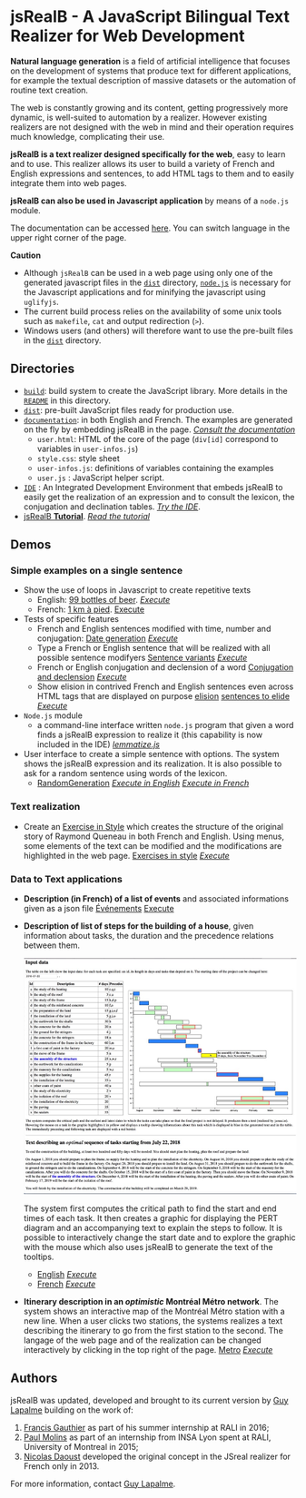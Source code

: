 # jsRealB - A JavaScript Bilingual Text Realizer for Web Development

**Natural language generation** is a field of artificial intelligence that focuses on the development of systems that produce text for different applications, for example the textual description of massive datasets or the automation of routine text creation.

The web is constantly growing and its content, getting progressively more dynamic, is well-suited to automation by a realizer. However existing realizers are not designed with the web in mind and their operation requires much knowledge, complicating their use.

**jsRealB is a text realizer designed specifically for the web**, easy to learn and to use. This realizer allows its user to build a variety of French and English expressions and sentences, to add HTML tags to them and to easily integrate them into web pages.

**jsRealB can also be used in Javascript application** by means of a `node.js` module.

The documentation can be accessed [here](https://lapalme.github.io/documentation/user.html). You can switch language in the upper right corner of the page.

**Caution**

* Although `jsRealB` can be used in a web page using only one of the generated javascript files in the [`dist`](dist/) directory, [`node.js`](https://nodejs.org/en/) is necessary for the Javascript applications and for minifying the javascript using `uglifyjs`.
* The current build process relies on the availability of some unix tools such as `makefile`, `cat` and output redirection (`>`).
* Windows users (and others) will therefore want to use the pre-built files in the [`dist`](dist/) directory.

## Directories
* [`build`](build/): build system to create the JavaScript library. More details in the [`README`](build/README.md) in this directory.
* [`dist`](dist/): pre-built JavaScript files ready for production use.
* [`documentation`](documentation/): in both English and French. The examples are generated on the fly by embedding jsRealB in the page. [*Consult the documentation*](https://lapalme.github.io/documentation/user.html)
    * `user.html`: HTML of the core of the page (`div[id]` correspond to variables in `user-infos.js`)
    * `style.css`: style sheet
    * `user-infos.js`: definitions of variables containing the examples
    * `user.js`  : JavaScript helper script.
* [`IDE`](IDE/) : An Integrated Development Environment that embeds jsRealB to easily get the realization of an expression and to consult the lexicon, the conjugation and declination tables. [*Try the IDE*](https://lapalme.github.io/IDE/index.html).
* [jsRealB **Tutorial**](Tutorial/). [*Read the tutorial*](https://lapalme.github.io/Tutorial/tutorial.html)

## Demos
### Simple examples on a single sentence
* Show the use of loops in Javascript to create repetitive texts
    * English: [99 bottles of beer](demos/99BottlesOfBeer). [*Execute*](https://lapalme.github.io/demos/99BottlesOfBeer/index.html)
    * French: [1 km à pied](demos/KilometresAPied). [Execute](https://lapalme.github.io/demos/KilometresAPied/index.html)
* Tests of specific features
    * French and English sentences modified with time, number and conjugation: [Date generation](demos/date) [*Execute*](https://lapalme.github.io/demos/date/index.html)
    * Type a French or English sentence that will be realized with all possible sentence modifyers [Sentence variants](demos/VariantesDePhrases) [*Execute*](https://lapalme.github.io/demos/VariantesDePhrases/index.html)
    * French or English conjugation and declension of a word [Conjugation and declension](demos/inflection) [*Execute*](https://lapalme.github.io/demos/inflection/index.html)
    * Show elision in contrived French and English sentences even across HTML tags that are displayed on purpose [elision](demos/elision) [sentences to elide](build/elisionTests.js) [*Execute*](https://lapalme.github.io/demos/elision/index.html)
* `Node.js` module
    * a command-line interface written `node.js` program that given a word finds a jsRealB expression to realize it (this capability is now included in the IDE) [*lemmatize.js*](demos/lemmatize/lemmatize.js)
* User interface to create a simple sentence with options. The system shows the jsRealB expression and its realization. It is also possible to ask for a random sentence using words of the lexicon.
    * [RandomGeneration](demos/randomGeneration/) 
      [*Execute in English*](https://lapalme.github.io/demos/randomGeneration/english.html) 
      [*Execute in French*](https://lapalme.github.io/demos/randomGeneration/french.html)

### Text realization
* Create an [Exercise in Style](https://en.wikipedia.org/wiki/Exercises_in_Style) which creates the structure of the original story of Raymond Queneau in both French and English. Using menus, some elements of the text can be modified and the modifications are highlighted in the web page. [Exercises in style](demos/ExercicesDeStyle) [*Execute*](https://lapalme.github.io/demos/ExercicesDeStyle/index.html)

###  Data to Text applications
* **Description (in French) of a list of events** and associated informations given as a json file [Événements](demos/Evenements) [Execute](https://lapalme.github.io/demos/Evenements/index.html)
* **Description of list of steps for the building of a house**, given information about tasks, the duration and the precedence relations between them. 

    ![Screen copy of the application](demos/Data2Text/building-small.jpg "Construction of a building")
    
  The system first computes the critical path to find the start and end times of each task. It then creates a graphic for displaying the PERT diagram and an accompanying text to explain the steps to follow. It is possible to interactively change the start date and to explore the graphic with the mouse which also uses jsRealB to generate the text of the tooltips. 
    * [English](demos/Data2Text/building.html) [*Execute*](https://lapalme.github.io/demos/Data2Text/building.html)
    * [French](demos/Data2Text/batiment.html) [*Execute*](https://lapalme.github.io/demos/Data2Text/batiment.html)
* **Itinerary description in an *optimistic* Montréal Métro network**. The system shows an interactive map of the Montréal Métro station with a new line. When a user clicks two stations, the systems realizes a text describing the itinerary to go from the first station to the second. The langage of the web page and of the realization can be changed interactively by clicking in the top right of the page. [Metro](Tutorial/metro.html) [*Execute*](https://lapalme.github.io/Tutorial/metro.html)


## Authors
jsRealB was updated, developed and brought to its current version by [Guy Lapalme](http://www.iro.umontreal.ca/~lapalme) building on the work of:

1. [Francis Gauthier](http://www-etud.iro.umontreal.ca/~gauthif) as part of his summer internship at RALI in 2016; 
2. [Paul Molins](http://paul-molins.fr/) as part of an internship from INSA Lyon spent at RALI, University of Montreal in 2015;
3. [Nicolas Daoust](mailto:n@daou.st) developed the original concept in the JSreal realizer for French only in 2013.

For more information, contact [Guy Lapalme](http://rali.iro.umontreal.ca/lapalme).      
